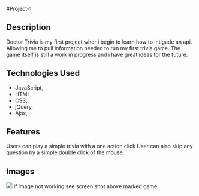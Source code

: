 #Project-1

## Description
Doctor Trivia is my first project wher i begin to learn how to intigade an api. Allowing me to pull information needed to run my first trivia game. The game itself is still a work in progress and i have great ideas for the future.

## Technologies Used
* JavaScript,
* HTML,
* CSS,
* jQuery,
* Ajax,


## Features 
Users can play a simple trivia with a one action click
User can also skip any question by a simple double click of the mouse.

## Images
<img src="./a/vafyKOg">
if image not working see screen shot above marked game,
